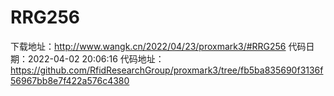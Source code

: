 # RRG256
下载地址：http://www.wangk.cn/2022/04/23/proxmark3/#RRG256
代码日期：2022-04-02 20:06:16
代码地址：https://github.com/RfidResearchGroup/proxmark3/tree/fb5ba835690f3136f56967bb8e7f422a576c4380
